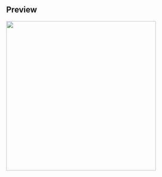 ## Preview

<img src="https://github.com/kimhamney/oz-coding/assets/11283993/6e61ec1d-6a92-4166-bd34-1f6de2df92b0" width="400">

